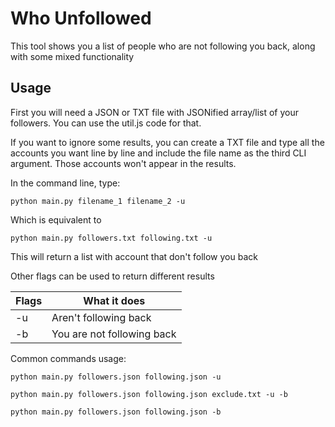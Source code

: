 # **Who Unfollowed**

This tool shows you a list of people who are not following you back, along with some mixed functionality

## Usage

First you will need a JSON or TXT file with JSONified array/list of your followers. You can use the util.js code for that.

If you want to ignore some results, you can create a TXT file and type all the accounts you want line by line and include the file name as the third CLI argument. Those accounts won't appear in the results.

In the command line, type:

    python main.py filename_1 filename_2 -u

Which is equivalent to

    python main.py followers.txt following.txt -u

This will return a list with account that don't follow you back

Other flags can be used to return different results

|Flags| What it does |
|--|--|
| -u | Aren't following back |
| -b | You are not following back |

Common commands usage:

    python main.py followers.json following.json -u

    python main.py followers.json following.json exclude.txt -u -b

    python main.py followers.json following.json -b  
    